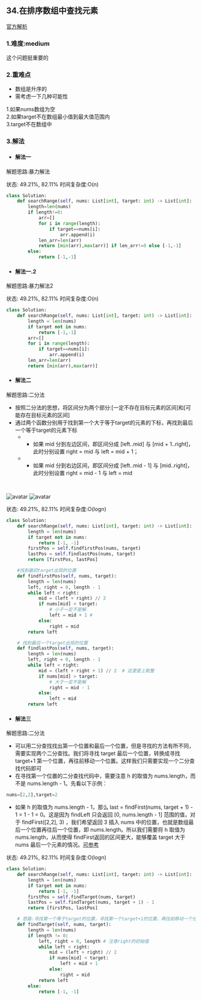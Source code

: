 ## 34.在排序数组中查找元素

[官方解析](<https://leetcode-cn.com/problems/minimum-size-subarray-sum/>)

### 1.难度:medium

这个问题挺重要的

### 2.重难点

* 数组是升序的
* 需考虑一下几种可能性

1.如果nums数组为空<br/>
2.如果target不在数组最小值到最大值范围内<br/>
3.target不在数组中

### 3.解法

* #### 解法一

解题思路:暴力解法<br/>

状态: 49.21%, 82.11%
时间复杂度:O(n)

```python
class Solution:
    def searchRange(self, nums: List[int], target: int) -> List[int]:
        length=len(nums)
        if length!=0:
            arr=[]
            for i in range(length):
                if target==nums[i]:
                    arr.append(i)
            len_arr=len(arr)
            return [min(arr),max(arr)] if len_arr!=0 else [-1,-1]
        else:
            return [-1,-1]
```

* #### 解法一.2

解题思路:暴力解法2<br/>

状态: 49.21%, 82.11%
时间复杂度:O(n)

```python
class Solution:
    def searchRange(self, nums: List[int], target: int) -> List[int]:
        length = len(nums)
        if target not in nums:
            return [-1,-1]
        arr=[]
        for i in range(length):
            if target==nums[i]:
                arr.append(i)
        len_arr=len(arr)
        return [min(arr),max(arr)] 
```

* #### 解法二

解题思路:二分法<br/>

* 按照二分法的思想，将区间分为两个部分:[一定不存在目标元素的区间]和[可能存在目标元素的区间]
* 通过两个函数分别用于找到第一个大于等于target的元素的下标，再找到最后一个等于target的元素下标
  * * 如果 mid 分到左边区间，即区间分成 [left..mid] 与 [mid + 1..right]，此时分别设置 right = mid 与 left = mid + 1；
  * * 如果 mid 分到右边区间，即区间分成 [left..mid - 1] 与 [mid..right]，此时分别设置 right = mid - 1 与 left = mid
<br/>

![avatar](https://pic.leetcode-cn.com/1617778514-OzKyCg-image.png)
![avatar](https://pic.leetcode-cn.com/1617778514-OzKyCg-image.png)

状态: 49.21%, 82.11%
时间复杂度:O(logn)

```python
class Solution:
    def searchRange(self, nums: List[int], target: int) -> List[int]:
        length = len(nums)
        if target not in nums:
            return [-1, -1]
        firstPos = self.findfirstPos(nums, target)
        lastPos = self.findlastPos(nums, target)
        return [firstPos, lastPos]

    #找到最初target出现的位置
    def findfirstPos(self, nums, target):
        length = len(nums)
        left, right = 0, length - 1
        while left < right:
            mid = (left + right) // 2
            if nums[mid] < target:
                # 小于一定不是解
                left = mid + 1 # 
            else:
                right = mid
        return left

    # 找到最后一个target出现的位置
    def findlastPos(self, nums, target):
        length = len(nums)
        left, right = 0, length - 1
        while left < right:
            mid = (left + right + 1) // 2  # 这里是上取整
            if nums[mid] > target:
                # 大于一定不是解
                right = mid - 1
            else:
                left = mid
        return left
```

* #### 解法三

解题思路:二分法<br/>

* 可以用二分查找找出第一个位置和最后一个位置，但是寻找的方法有所不同，需要实现两个二分查找。我们将寻找 target 最后一个位置，转换成寻找 target+1 第一个位置，再往前移动一个位置。这样我们只需要实现一个二分查找代码即可
* 在寻找第一个位置的二分查找代码中，需要注意 h 的取值为 nums.length，而不是 nums.length - 1。先看以下示例：

```python
nums=[2,2],target=2
```

* 如果 h 的取值为 nums.length - 1，那么 last = findFirst(nums, target + 1) - 1 = 1 - 1 = 0。这是因为 findLeft 只会返回 [0, nums.length - 1] 范围的值，对于 findFirst([2,2], 3) ，我们希望返回 3 插入 nums 中的位置，也就是数组最后一个位置再往后一个位置，即 nums.length。所以我们需要将 h 取值为 nums.length，从而使得 findFirst返回的区间更大，能够覆盖 target 大于 nums 最后一个元素的情况。[可参考](<https://github.com/CyC2018/CS-Notes/blob/master/notes/Leetcode%20%E9%A2%98%E8%A7%A3%20-%20%E4%BA%8C%E5%88%86%E6%9F%A5%E6%89%BE.md#leetcode-%E9%A2%98%E8%A7%A3---%E4%BA%8C%E5%88%86%E6%9F%A5%E6%89%BE>)

状态: 49.21%, 82.11%
时间复杂度:O(logn)

```python
class Solution:
    def searchRange(self, nums: List[int], target: int) -> List[int]:
        length = len(nums)
        if target not in nums:
            return [-1, -1]
        firstPos = self.findTarget(nums, target)
        lastPos = self.findTarget(nums, target + 1) - 1
        return [firstPos, lastPos]

    # 思路:寻找第一个等于target的位置，寻找第一个target+1的位置，再往前移动一个位置，这样一个二分查找函数就能解决。
    def findTarget(self, nums, target):
        length = len(nums)
        if length != 0:
            left, right = 0, length # 注意right的初始值
            while left < right:
                mid = (left + right) // 2
                if nums[mid] < target:
                    left = mid + 1
                else:
                    right = mid
            return left
        else:
            return [-1, -1]

```
